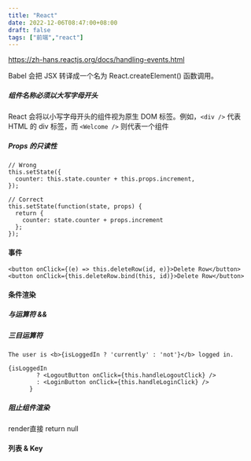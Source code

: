 ```yaml
---
title: "React"
date: 2022-12-06T08:47:00+08:00
draft: false
tags: ["前端","react"]
---
```


https://zh-hans.reactjs.org/docs/handling-events.html

Babel 会把 JSX 转译成一个名为 React.createElement() 函数调用。

##### 组件名称必须以大写字母开头

React 会将以小写字母开头的组件视为原生 DOM 标签。例如，`<div />` 代表 HTML 的 div 标签，而 `<Welcome />` 则代表一个组件

##### Props 的只读性

```
// Wrong
this.setState({
  counter: this.state.counter + this.props.increment,
});

// Correct
this.setState(function(state, props) {
  return {
    counter: state.counter + props.increment
  };
});
```

#### 事件

```
<button onClick={(e) => this.deleteRow(id, e)}>Delete Row</button>
<button onClick={this.deleteRow.bind(this, id)}>Delete Row</button>
```

#### 条件渲染

##### 与运算符 &&

##### 三目运算符

```
The user is <b>{isLoggedIn ? 'currently' : 'not'}</b> logged in.

{isLoggedIn
        ? <LogoutButton onClick={this.handleLogoutClick} />
        : <LoginButton onClick={this.handleLoginClick} />
      }
```

##### 阻止组件渲染

render直接 return null

#### 列表 & Key

